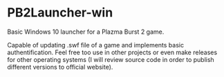 # PB2Launcher-win
 
Basic Windows 10 launcher for a Plazma Burst 2 game. 

Capable of updating .swf file of a game and implements basic authentification. Feel free too use in other projects or even make releases for other operating systems (I will review source code in order to publish different versions to official website).
